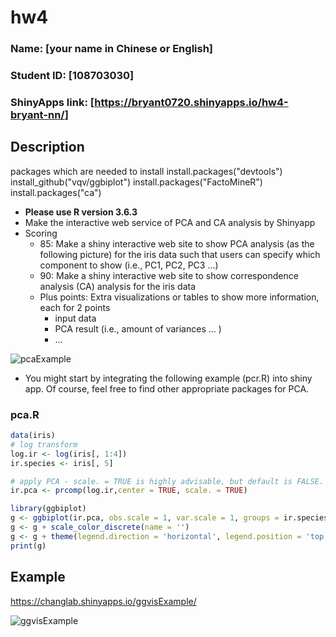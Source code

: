 # hw4

### Name: [your name in Chinese or English]
### Student ID: [108703030]
### ShinyApps link: [<https://bryant0720.shinyapps.io/hw4-bryant-nn/>]

## Description
packages which are needed to install 
install.packages("devtools")
install_github("vqv/ggbiplot")
install.packages("FactoMineR")
install.packages("ca")
* **Please use R version 3.6.3**
* Make the interactive web service of PCA and CA analysis by Shinyapp
* Scoring
  * 85: Make a shiny interactive web site to show PCA analysis (as the following picture) for the iris data such that users can specify which component to show (i.e., PC1, PC2, PC3 ...)
  * 90: Make a shiny interactive web site to show correspondence analysis (CA) analysis for the iris data
  * Plus points: Extra visualizations or tables to show more information, each for 2 points
    * input data
    * PCA result (i.e., amount of variances ... )
    * ...

![pcaExample](/images/img2.png)

* You might start by integrating the following example (pcr.R) into shiny app. Of course, feel free to find other appropriate packages for PCA.

### pca.R

```R
data(iris)
# log transform 
log.ir <- log(iris[, 1:4])
ir.species <- iris[, 5]

# apply PCA - scale. = TRUE is highly advisable, but default is FALSE. 
ir.pca <- prcomp(log.ir,center = TRUE, scale. = TRUE)

library(ggbiplot)
g <- ggbiplot(ir.pca, obs.scale = 1, var.scale = 1, groups = ir.species)
g <- g + scale_color_discrete(name = '')
g <- g + theme(legend.direction = 'horizontal', legend.position = 'top')
print(g)
```
## Example

https://changlab.shinyapps.io/ggvisExample/

![ggvisExample](/images/img1.png)

